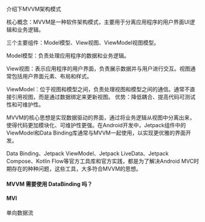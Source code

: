介绍下MVVM架构模式

核心概念：MVVM是一种软件架构模式，主要用于分离应用程序的用户界面UI逻辑和业务逻辑。

三个主要组件：Model模型、View视图、ViewModel视图模型。

Model模型：负责处理应用程序的数据和业务逻辑。

View视图：表示应用程序的用户界面，负责展示数据并与用户进行交互。视图通常包括用户界面元素、布局和样式。

ViewModel：位于视图和模型之间，负责处理视图和模型之间的通信。通常不直接引用视图，而是通过数据绑定来更新视图。
优势：降低耦合、提高代码可测试性和可维护性。

MVVM的核心思想是实现数据驱动的界面，通过将业务逻辑从视图中分离出来，使得代码更加模块化、可维护性更强。在Android开发中，Jetpack组件中的ViewModel和Data Binding库通常与MVVM一起使用，以实现更优雅的界面开发。

Data Binding、Jetpack ViewModel、Jetpack LiveData、Jetpack Compose、Kotlin Flow等官方工具库和官方实践，都是为了解决Android MVC时期存在的种种问题，这些工具，大多符合MVVM的思想。



#### MVVM 需要使用 DataBinding 吗？



#### MVI

单向数据流